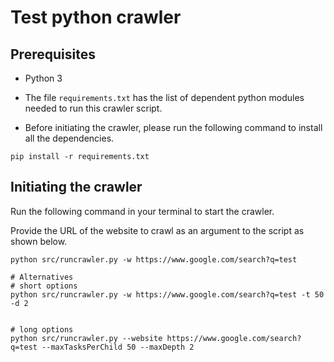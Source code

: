 # Test python crawler 

## Prerequisites
- Python 3
- The file `requirements.txt` has the list of dependent python modules needed to run this crawler script.

- Before initiating the crawler, please run the following command to install all the dependencies.

```
pip install -r requirements.txt
```

## Initiating the crawler
Run the following command in your terminal to start the crawler.

Provide the URL of the website to crawl as an argument to the script as shown below.

```
python src/runcrawler.py -w https://www.google.com/search?q=test

# Alternatives
# short options
python src/runcrawler.py -w https://www.google.com/search?q=test -t 50 -d 2


# long options
python src/runcrawler.py --website https://www.google.com/search?q=test --maxTasksPerChild 50 --maxDepth 2
```